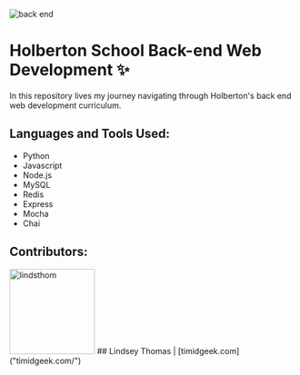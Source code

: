 ![back end](https://miro.medium.com/v2/resize:fit:960/1*teOGZM4Z7AO8pcAd3ypkiQ.jpeg)
# Holberton School Back-end Web Development :sparkles:

In this repository lives my journey navigating through Holberton's back end web development curriculum.

## Languages and Tools Used:
- Python
- Javascript
- Node.js
- MySQL
- Redis
- Express
- Mocha
- Chai

## Contributors:

 <img src="https://media.licdn.com/dms/image/D4D03AQHlHpAa9PFtxA/profile-displayphoto-shrink_800_800/0/1685572525469?e=1704326400&v=beta&t=zcw9KHMSQlCeXm3pn5WIEhnI5mX2itHxbS2uTS6Oxts" alt="lindsthom" width="150px" height="150px"/>
## Lindsey Thomas | [timidgeek.com]("timidgeek.com/")
